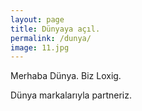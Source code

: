 ```yaml
---
layout: page
title: Dünyaya açıl.
permalink: /dunya/
image: 11.jpg
---
```

Merhaba Dünya. Biz Loxig.

Dünya markalarıyla partneriz. 

